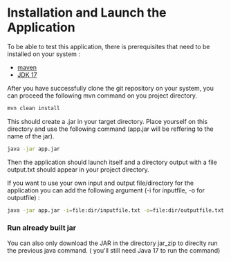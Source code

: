 # Installation and Launch the Application
To be able to test this application, there is prerequisites that need to be installed on your system :
  - [maven](https://maven.apache.org/download.cgi)
  - [JDK 17](https://www.oracle.com/java/technologies/downloads/#java17)

After you have successfully clone the git repository on your system, you can proceed the following mvn command on you project directory.

```bash
mvn clean install
```

This should create a .jar in your target directory. Place yourself on this directory and use the following command (app.jar will be reffering to the name of the jar).

```bash
java -jar app.jar 
```
Then the application should launch itself and a directory output with a file output.txt should appear in your project directory.

If you want to use your own input and output file/directory for the application you can add the following argument (-i for inputfile, -o for outputfile) :

```bash
java -jar app.jar -i=file:dir/inputfile.txt -o=file:dir/outputfile.txt
```
### Run already built jar

You can also only download the JAR in the directory jar_zip to direclty run the previous java command. ( you'll still need Java 17 to run the command)
